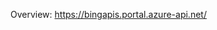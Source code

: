 <!-- 
NavPath: Bing Image Search API
LinkLabel: Overview
Weight: 80
Url: Bing-image-search-API/documentation
-->

Overview: https://bingapis.portal.azure-api.net/
